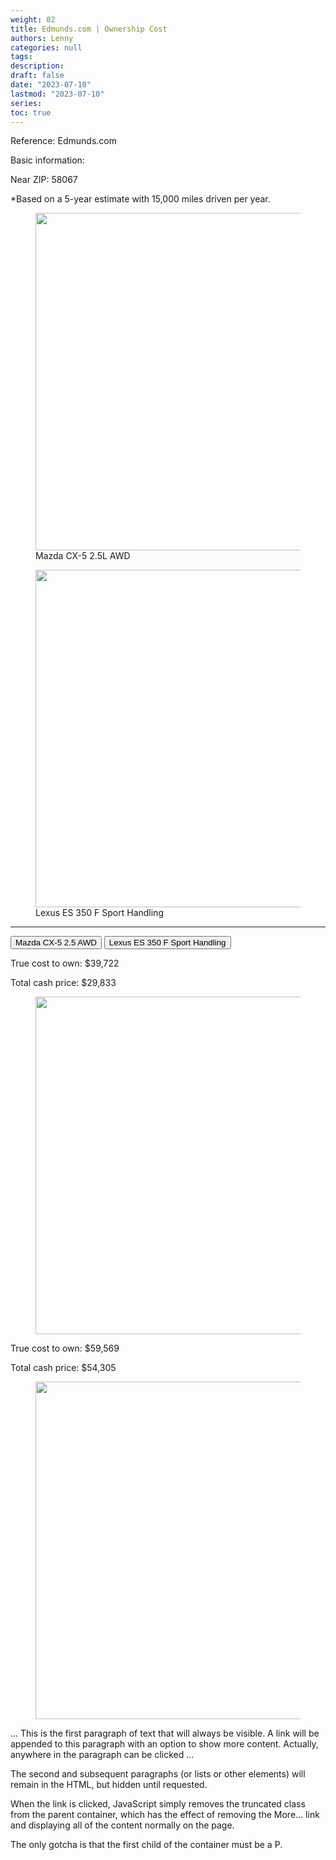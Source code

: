 ```yaml
---
weight: 02
title: Edmunds.com | Ownership Cost 
authors: Lenny
categories: null
tags: 
description: 
draft: false
date: "2023-07-10"
lastmod: "2023-07-10"
series:
toc: true
---
```


Reference: Edmunds.com

Basic information:

Near ZIP: 58067

*Based on a 5-year estimate with 15,000 miles driven per year.

<figure>
  <img width = "540" src = "/docs/images/Screenshot 2023-07-10 224520.png"/>
  <figcaption class = "bottom">Mazda CX-5 2.5L AWD</figcaption>
</figure>

<figure>
  <img width = "540" src = "/docs/images/Screenshot 2023-07-10 225945.png"/>
  <figcaption class = "bottom">Lexus ES 350 F Sport Handling</figcaption>
</figure>

<!--more-->
---

<!-- Tab links -->
<div class="tab">
  <button class="tablinks active" onclick="tablabel(event, 'car01')">Mazda CX-5 2.5 AWD</button>
  <button class="tablinks" onclick="tablabel(event, 'car02')">Lexus ES 350 F Sport Handling</button>
  
</div>

<!-- Tab content -->
<div id="car01" class="tabcontent" style="display:block">

True cost to own: $39,722  

Total cash price: $29,833 

<figure>
  <img width = "540" src = "/docs/images/Screenshot 2023-07-10 224158.png"/>
  <figcaption class = "bottom"></figcaption>
</figure>
</div>

<div id="car02" class="tabcontent">

True cost to own: $59,569  

Total cash price: $54,305

<figure>
  <img width = "540" src = "/docs/images/Screenshot 2023-07-10 230215.png"/>
  <figcaption class = "bottom"></figcaption>
</figure>
</div>


<div class="truncated">
<p>... This is the first paragraph of text that will always be visible. A link will be appended to this paragraph with an option to show more content. Actually, anywhere in the paragraph can be clicked ...</p>
<p>The second and subsequent paragraphs (or lists or other elements) will remain in the HTML, but hidden until requested.</p>
<p>When the link is clicked, JavaScript simply removes the truncated class from the parent container, which has the effect of removing the More… link and displaying all of the content normally on the page.</p>
<p>The only gotcha is that the first child of the container must be a P.</p>
</div>